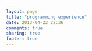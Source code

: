 ```yaml
---
layout: page
title: "programming experience"
date: 2013-04-22 22:36
comments: true
sharing: true
footer: true
---
```

